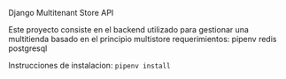 Django Multitenant Store API

Este proyecto consiste en el backend utilizado para gestionar una multitienda basado en el principio multistore
requerimientos:
pipenv
redis
postgresql

Instrucciones de instalacion:
`pipenv install`
